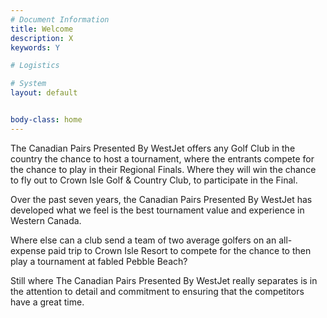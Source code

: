 ```yaml
---
# Document Information
title: Welcome
description: X
keywords: Y

# Logistics

# System
layout: default


body-class: home
---
```


The Canadian Pairs Presented By WestJet offers any Golf Club in the country the chance to host a tournament, where the entrants compete for the chance to play in their Regional Finals. Where they will win the chance to fly out to Crown Isle Golf & Country Club, to participate in the Final.

Over the past seven years, the Canadian Pairs Presented By WestJet has developed what we feel is the best tournament value and experience in Western Canada.

Where else can a club send a team of two average golfers on an all-expense paid trip to Crown Isle Resort to compete for the chance to then play a tournament at fabled Pebble Beach?

Still where The Canadian Pairs Presented By WestJet really separates is in the attention to detail and commitment to ensuring that the competitors have a great time.